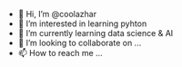 - 👋 Hi, I’m @coolazhar
- 👀 I’m interested in learning pyhton
- 🌱 I’m currently learning data science & AI
- 💞️ I’m looking to collaborate on ...
- 📫 How to reach me ...

<!---
coolazhar/coolazhar is a ✨ special ✨ repository because its `README.md` (this file) appears on your GitHub profile.
You can click the Preview link to take a look at your changes.
--->
